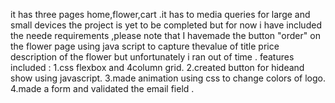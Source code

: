 it  has three pages home,flower,cart .it has to media queries for large and small devices
the project is yet to be completed but for now i have included the neede requirements ,please note that I havemade the button "order" on the flower page using java script to capture thevalue of title price description of the flower but unfortunately i ran out of time .
features included :
1.css flexbox and 4column grid.
2.created button for hideand show using javascript.
3.made animation using css to change colors of logo.
4.made a form and validated the email field .
